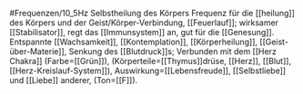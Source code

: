 #Frequenzen/10_5Hz
Selbstheilung des Körpers
Frequenz für die [[heilung]] des Körpers und der Geist/Körper-Verbindung, [[Feuerlauf]]; wirksamer [[Stabilisator]], regt das [[Immunsystem]] an, gut für die [[Genesung]]. Entspannte [[Wachsamkeit]], [[Kontemplation]], [[Körperheilung]], [[Geist-über-Materie]], Senkung des [[Blutdruck]]s; Verbunden mit dem [[Herz Chakra]] (Farbe=[[Grün]]), (Körperteile=[[Thymus]]drüse, [[Herz]], [[Blut]], [[Herz-Kreislauf-System]]), Auswirkung=[[Lebensfreude]], [[Selbstliebe]] und [[Liebe]] anderer, (Ton=[[F]]).